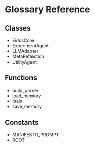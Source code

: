 # Glossary Reference

## Classes
- EidosCore
- ExperimentAgent
- LLMAdapter
- MetaReflection
- UtilityAgent

## Functions
- build_parser
- load_memory
- main
- save_memory

## Constants
- MANIFESTO_PROMPT
- ROOT
